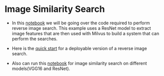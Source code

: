 # Image Similarity Search

- In this [notebook](image_similarity_search.ipynb) we will be going over the code required to perform reverse image search. This example uses a ResNet model to extract image features that are then used with Milvus to build a system that can perform the searches. 

- Here is the [quick start](QUICK_START.md) for a deployable version of a reverse image search.

- Also can run this [notebook](milvus_with_different_models.ipynb) for image similarity search on different models(VGG16 and ResNet).

